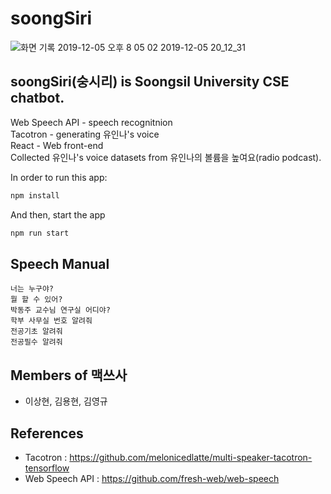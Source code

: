 # soongSiri
![화면 기록 2019-12-05 오후 8 05 02 2019-12-05 20_12_31](https://user-images.githubusercontent.com/39911797/70231368-8b254000-179d-11ea-9d1b-0bedc0776e83.gif)
## soongSiri(숭시리) is Soongsil University CSE chatbot.
Web Speech API - speech recognitnion <br>
Tacotron - generating 유인나's voice <br>
React - Web front-end <br>
Collected 유인나's voice datasets from 유인나의 볼륨을 높여요(radio podcast).<br>

In order to run this app:

```js
npm install
```

And then, start the app

```js
npm run start
```

## Speech Manual
```
너는 누구야?
뭘 할 수 있어?
박동주 교수님 연구실 어디야?
학부 사무실 번호 알려줘
전공기초 알려줘
전공필수 알려줘
```
## Members of 맥쓰사
* 이상현, 김용현, 김영규
## References
* Tacotron : https://github.com/melonicedlatte/multi-speaker-tacotron-tensorflow
* Web Speech API : https://github.com/fresh-web/web-speech
